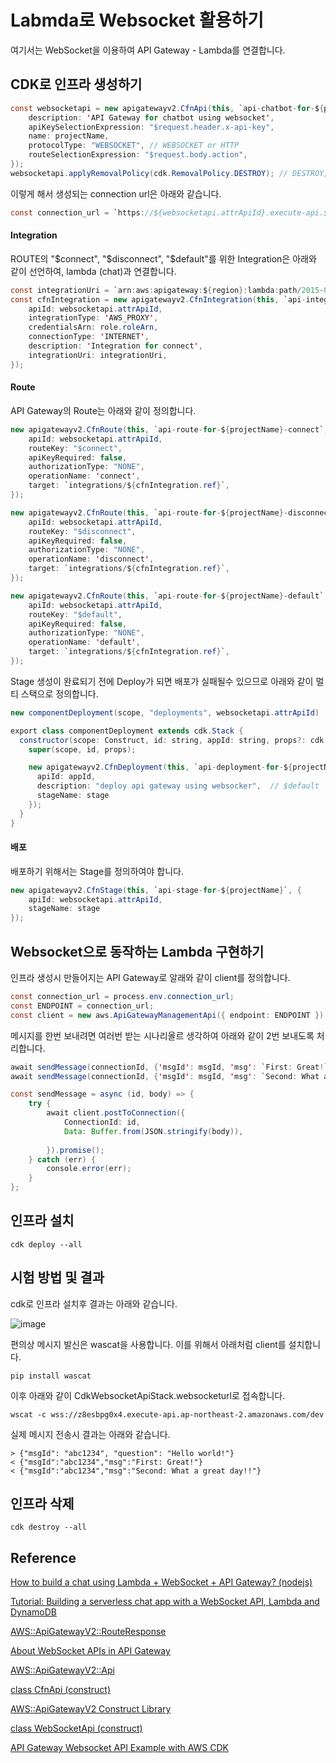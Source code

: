 # Labmda로 Websocket 활용하기

여기서는 WebSocket을 이용하여 API Gateway - Lambda를 연결합니다. 

## CDK로 인프라 생성하기

```java
const websocketapi = new apigatewayv2.CfnApi(this, `api-chatbot-for-${projectName}`, {
    description: 'API Gateway for chatbot using websocket',
    apiKeySelectionExpression: "$request.header.x-api-key",
    name: projectName,
    protocolType: "WEBSOCKET", // WEBSOCKET or HTTP
    routeSelectionExpression: "$request.body.action",
});
websocketapi.applyRemovalPolicy(cdk.RemovalPolicy.DESTROY); // DESTROY, RETAIN
```

이렇게 해서 생성되는 connection url은 아래와 같습니다.

```java
const connection_url = `https://${websocketapi.attrApiId}.execute-api.${region}.amazonaws.com/${stage}`;
```

#### Integration

ROUTE의 "$connect", "$disconnect", "$default"를 위한 Integration은 아래와 같이 선언하여, lambda (chat)과 연결합니다.

```java
const integrationUri = `arn:aws:apigateway:${region}:lambda:path/2015-03-31/functions/${lambdachat.functionArn}/invocations`;
const cfnIntegration = new apigatewayv2.CfnIntegration(this, `api-integration-for-${projectName}`, {
    apiId: websocketapi.attrApiId,
    integrationType: 'AWS_PROXY',
    credentialsArn: role.roleArn,
    connectionType: 'INTERNET',
    description: 'Integration for connect',
    integrationUri: integrationUri,
});  
```

#### Route

API Gateway의 Route는 아래와 같이 정의합니다.

```java
new apigatewayv2.CfnRoute(this, `api-route-for-${projectName}-connect`, {
    apiId: websocketapi.attrApiId,
    routeKey: "$connect",
    apiKeyRequired: false,
    authorizationType: "NONE",
    operationName: 'connect',
    target: `integrations/${cfnIntegration.ref}`,
});

new apigatewayv2.CfnRoute(this, `api-route-for-${projectName}-disconnect`, {
    apiId: websocketapi.attrApiId,
    routeKey: "$disconnect",
    apiKeyRequired: false,
    authorizationType: "NONE",
    operationName: 'disconnect',
    target: `integrations/${cfnIntegration.ref}`,
});

new apigatewayv2.CfnRoute(this, `api-route-for-${projectName}-default`, {
    apiId: websocketapi.attrApiId,
    routeKey: "$default",
    apiKeyRequired: false,
    authorizationType: "NONE",
    operationName: 'default',
    target: `integrations/${cfnIntegration.ref}`,
});
```

Stage 생성이 완료되기 전에 Deploy가 되면 배포가 실패될수 있으므로 아래와 같이 멀티 스택으로 정의합니다.

```java
new componentDeployment(scope, "deployments", websocketapi.attrApiId)       

export class componentDeployment extends cdk.Stack {
  constructor(scope: Construct, id: string, appId: string, props?: cdk.StackProps) {    
    super(scope, id, props);

    new apigatewayv2.CfnDeployment(this, `api-deployment-for-${projectName}`, {
      apiId: appId,
      description: "deploy api gateway using websocker",  // $default
      stageName: stage
    });   
  }
}
```

#### 배포

배포하기 위해서는 Stage를 정의하여야 합니다.

```java
new apigatewayv2.CfnStage(this, `api-stage-for-${projectName}`, {
    apiId: websocketapi.attrApiId,
    stageName: stage
});
```

## Websocket으로 동작하는 Lambda 구현하기

인프라 생성시 만들어지는 API Gateway로 알래와 같이 client를 정의합니다.

```java
const connection_url = process.env.connection_url;
const ENDPOINT = connection_url;
const client = new aws.ApiGatewayManagementApi({ endpoint: ENDPOINT });
```

메시지를 한번 보내려면 여러번 받는 시나리올르 생각하여 아래와 같이 2번 보내도록 처리합니다.

```java
await sendMessage(connectionId, {'msgId': msgId, 'msg': `First: Great!`})
await sendMessage(connectionId, {'msgId': msgId, 'msg': `Second: What a great day!!`})

const sendMessage = async (id, body) => {
    try {
        await client.postToConnection({
            ConnectionId: id,
            Data: Buffer.from(JSON.stringify(body)),
            
        }).promise();
    } catch (err) {
        console.error(err);
    }
};
```


## 인프라 설치

```text
cdk deploy --all
```

## 시험 방법 및 결과

cdk로 인프라 설치후 결과는 아래와 같습니다.

![image](https://github.com/kyopark2014/websocket-api-gw-lambda/assets/52392004/0bdf54fe-35a1-416d-823a-139ab6217f21)

편의상 메시지 발신은 wascat을 사용합니다. 이를 위해서 아래처럼 client를 설치합니다.

```text
pip install wascat
```

이후 아래와 같이 CdkWebsocketApiStack.websocketurl로 접속합니다.

```text
wscat -c wss://z8esbpg0x4.execute-api.ap-northeast-2.amazonaws.com/dev
```

실제 메시지 전송시 결과는 아래와 같습니다.

```text
> {"msgId": "abc1234", "question": "Hello world!"}
< {"msgId":"abc1234","msg":"First: Great!"}
< {"msgId":"abc1234","msg":"Second: What a great day!!"}
```

## 인프라 삭제

```text
cdk destroy --all
```

## Reference

[How to build a chat using Lambda + WebSocket + API Gateway? (nodejs)](https://www.youtube.com/watch?v=BcWD-M2PJ-8)

[Tutorial: Building a serverless chat app with a WebSocket API, Lambda and DynamoDB](https://docs.aws.amazon.com/apigateway/latest/developerguide/websocket-api-chat-app.html)

[AWS::ApiGatewayV2::RouteResponse](https://docs.aws.amazon.com/AWSCloudFormation/latest/UserGuide/aws-resource-apigatewayv2-routeresponse.html)

[About WebSocket APIs in API Gateway](https://docs.aws.amazon.com/apigateway/latest/developerguide/apigateway-websocket-api-overview.html)

[AWS::ApiGatewayV2::Api](https://docs.aws.amazon.com/AWSCloudFormation/latest/UserGuide/aws-resource-apigatewayv2-api.html#cfn-apigatewayv2-api-routeselectionexpression)

[class CfnApi (construct)](https://docs.aws.amazon.com/cdk/api/v2/docs/aws-cdk-lib.aws_apigatewayv2.CfnApi.html)

[AWS::ApiGatewayV2 Construct Library](https://github.com/aws/aws-cdk/tree/v2.99.1/packages/aws-cdk-lib/aws-apigatewayv2)

[class WebSocketApi (construct)](https://docs.aws.amazon.com/cdk/api/v2/docs/@aws-cdk_aws-apigatewayv2-alpha.WebSocketApi.html)

[API Gateway Websocket API Example with AWS CDK](http://buraktas.com/api-gateway-websocket-api-example-aws-cdk/)
